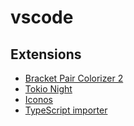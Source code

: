 # vscode

## Extensions

- [Bracket Pair Colorizer 2](https://marketplace.visualstudio.com/items?itemName=CoenraadS.bracket-pair-colorizer-2)
- [Tokio Night](https://marketplace.visualstudio.com/items?itemName=enkia.tokyo-night)
- [Iconos](https://marketplace.visualstudio.com/items?itemName=PKief.material-icon-theme)
- [TypeScript importer](https://marketplace.visualstudio.com/items?itemName=pmneo.tsimporter)
